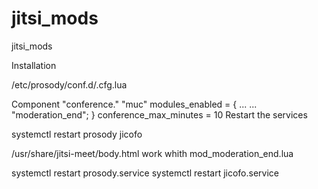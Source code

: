 # jitsi_mods
jitsi_mods



Installation


/etc/prosody/conf.d/<fqdn>.cfg.lua

Component "conference.<fqdn>" "muc"
  modules_enabled = {
    ...
    ...
    "moderation_end";
  }
  conference_max_minutes = 10
Restart the services

systemctl restart prosody jicofo
  
/usr/share/jitsi-meet/body.html work whith mod_moderation_end.lua
  
  systemctl restart prosody.service
systemctl restart jicofo.service
